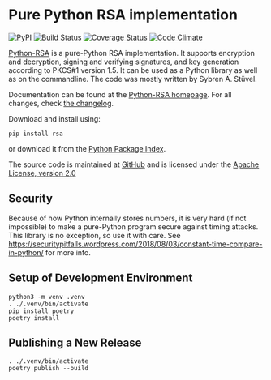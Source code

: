 # Pure Python RSA implementation

[![PyPI](https://img.shields.io/pypi/v/rsa.svg)](https://pypi.org/project/rsa/)
[![Build Status](https://travis-ci.org/sybrenstuvel/python-rsa.svg?branch=master)](https://travis-ci.org/sybrenstuvel/python-rsa)
[![Coverage Status](https://coveralls.io/repos/github/sybrenstuvel/python-rsa/badge.svg?branch=master)](https://coveralls.io/github/sybrenstuvel/python-rsa?branch=master)
[![Code Climate](https://api.codeclimate.com/v1/badges/a99a88d28ad37a79dbf6/maintainability)](https://codeclimate.com/github/codeclimate/codeclimate/maintainability)

[Python-RSA](https://stuvel.eu/rsa) is a pure-Python RSA implementation. It supports
encryption and decryption, signing and verifying signatures, and key
generation according to PKCS#1 version 1.5. It can be used as a Python
library as well as on the commandline. The code was mostly written by
Sybren A.  Stüvel.

Documentation can be found at the [Python-RSA homepage](https://stuvel.eu/rsa). For all changes, check [the changelog](https://github.com/sybrenstuvel/python-rsa/blob/master/CHANGELOG.md).

Download and install using:

    pip install rsa

or download it from the [Python Package Index](https://pypi.org/project/rsa/).

The source code is maintained at [GitHub](https://github.com/sybrenstuvel/python-rsa/) and is
licensed under the [Apache License, version 2.0](https://www.apache.org/licenses/LICENSE-2.0)

## Security

Because of how Python internally stores numbers, it is very hard (if not impossible) to make a pure-Python program secure against timing attacks. This library is no exception, so use it with care. See https://securitypitfalls.wordpress.com/2018/08/03/constant-time-compare-in-python/ for more info.

## Setup of Development Environment

```
python3 -m venv .venv
. ./.venv/bin/activate
pip install poetry
poetry install
```

## Publishing a New Release

```
. ./.venv/bin/activate
poetry publish --build
```
